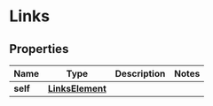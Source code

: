 

# Links


## Properties

Name | Type | Description | Notes
------------ | ------------- | ------------- | -------------
**self** | [**LinksElement**](LinksElement.md) |  | 



